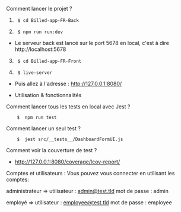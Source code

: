 Comment lancer le projet ?

1)      $ cd Billed-app-FR-Back

2)      $ npm run run:dev

- Le serveur back est lancé sur le port 5678 en local, c'est à dire http://localhost:5678

3)      $ cd Billed-app-FR-Front

4)      $ live-server


- Puis allez à l'adresse : http://127.0.0.1:8080/



- Utilisation & fonctionnalités

Comment lancer tous les tests en local avec Jest ?

        $  npm run test

Comment lancer un seul test ?

        $  jest src/__tests__/DashboardFormUI.js


Comment voir la couverture de test ?

- http://127.0.0.1:8080/coverage/lcov-report/

Comptes et utilisateurs :
Vous pouvez vous connecter en utilisant les comptes:

administrateur => 
                utilisateur : admin@test.tld 
                mot de passe : admin

employé =>
                utilisateur : employee@test.tld
                mot de passe : employee